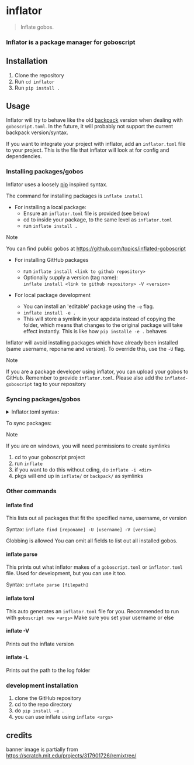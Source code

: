 # inflator

> Inflate gobos.

### Inflator is a package manager for goboscript

## Installation

1. Clone the repository
2. Run `cd inflator`
3. Run `pip install .`

## Usage

Inflator will try to behave like the old [backpack](https://github.com/aspizu/backpack) version when dealing
with `goboscript.toml`.
In the future, it will probably not support the current backpack version/syntax.

If you want to integrate your project with inflator, add an `inflator.toml` file to your project.
This is the file that inflator will look at for config and dependencies.

### Installing packages/gobos

Inflator uses a loosely [pip](https://github.com/pypa/pip) inspired syntax.

The command for installing packages is  `inflate install`

- For installing a local package:
    - Ensure an `inflator.toml` file is provided (see below)
    - cd to inside your package, to the same level as `inflator.toml`
    - run `inflate install .`

> [!NOTE]
> You can find public gobos at https://github.com/topics/inflated-goboscript

- For installing GitHub packages
    - run `inflate install <link to github repository>`
    - Optionally supply a version (tag name):<br>
      `inflate install <link to github repository> -V <version>`

- For local package development
    - You can install an 'editable' package using the `-e` flag.
    - `inflate install -e .`
    - This will store a symlink in your appdata instead of copying the folder, which means that changes to the original
      package will take effect instantly. This is like how `pip installe -e .` behaves

Inflator will avoid installing packages which have already been installed (same username, reponame and version).
To override this, use the `-U` flag.

> [!NOTE]
> If you are a package developer using inflator, you can upload your gobos to GitHub.
> Remember to provide `inflator.toml`.
> Please also add the `inflated-goboscript` tag to your repository 

### Syncing packages/gobos

<details><summary>
Inflator.toml syntax:
</summary>

```toml
# These 3 are used for local installating of a package.
# They are only needed if you are making your own package.
# `username` is only needed to keep locally installed packages linked to a specific user.
# But it is recommended to always include your username here
name = "<name of your package, e.g. 'projectenv'>"
version = "<version string, e.g. v0.0.0>"
username = "<Your username, e.g. FAReTek1>"

[dependencies]
# This is used by any project that has dependencies
# Use a package by relative path
vec2 = "../vec2"

# use an existing installed package
# WARNING: This will NOT work with inflate install!
# This assumes that you have already INSTALLED a package named `quat`
# e.g. from GitHub, or locally
quat = "quat"

# Use a GitHub repository
geo2d = "https://github.com/FAReTek1/geo2d"

# Use a GitHub repository with a version.
# Version numbers also work with globbing
geo2d_v7 = ["https://github.com/FAReTek1/geo2d", "v*.*.7"]

# Use an INSTALLED package with a version
# These version nums can also be globbed
penv-inf = ["projectenv-inflated", "v0.0.2"]

# Use an INSTALLED package with a version and specify a username
penv-inf = ["projectenv-inflated", "v0.0.2", "faretek1"]
```

If you are creating a package, do not include dependencies which rely on something already being installed
(because inflator will try to evaluate them when trying to install your package, and will not be able to find their
source)

</details>

To sync packages:
> [!NOTE]
> If you are on windows, you will need permissions to create symlinks

1. cd to your goboscript project
2. run `inflate`
3. if you want to do this without cding, do `inflate -i <dir>`
4. pkgs will end up in `inflate/` or `backpack/` as symlinks

### Other commands
#### inflate find
This lists out all packages that fit the specified name, username, or version

Syntax:
`inflate find [reponame] -U [username] -V [version]`

Globbing is allowed
You can omit all fields to list out all installed gobos.

#### inflate parse
This prints out what inflator makes of a `goboscript.toml` or `inflator.toml` file.
Used for development, but you can use it too.

Syntax:
`inflate parse [filepath]`

#### inflate toml
This auto generates an `inflator.toml` file for you.
Recommended to run with `goboscript new <args>`
Make sure you set your username or else

#### inflate -V
Prints out the inflate version

#### inflate -L
Prints out the path to the log folder

### development installation

1. clone the GitHub repository
2. cd to the repo directory
3. do `pip install -e .`
4. you can use inflate using `inflate <args>`

## credits

banner image is partially from https://scratch.mit.edu/projects/317901726/remixtree/
